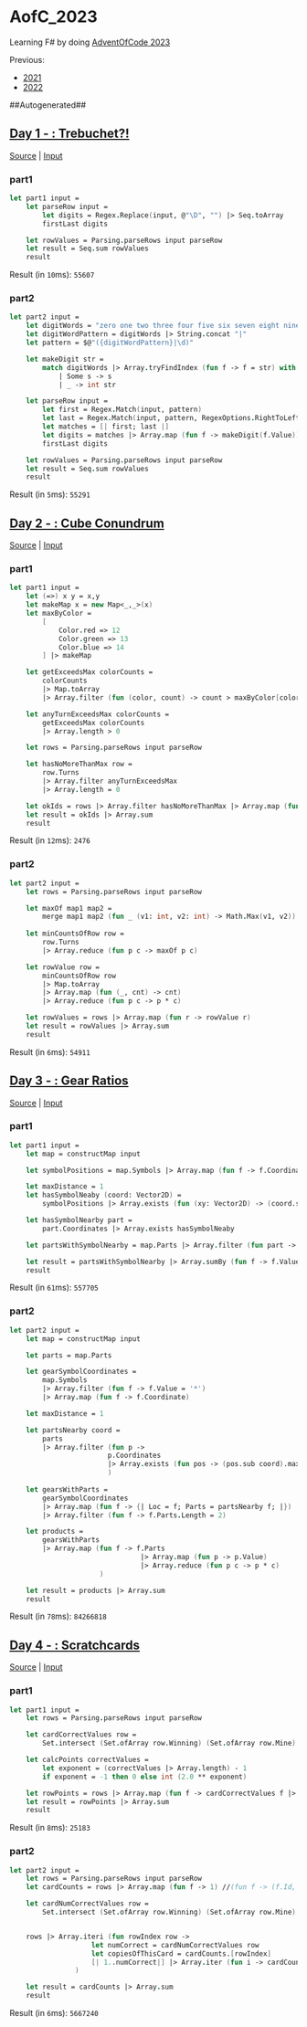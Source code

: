 # AofC_2023

Learning F# by doing [AdventOfCode 2023](https://adventofcode.com/2023)

Previous:
* [2021](https://github.com/JWMB/AofC_2021)
* [2022](https://github.com/JWMB/AofC_2022)


##Autogenerated##
## [Day 1 - : Trebuchet?!](https://adventofcode.com/2023/day/1)
[Source](/AofC_2023/Days/D01.fs) | [Input](/AofC_2023/Days/D01.txt)  
### part1
```FSharp
let part1 input =
    let parseRow input =
        let digits = Regex.Replace(input, @"\D", "") |> Seq.toArray
        firstLast digits

    let rowValues = Parsing.parseRows input parseRow
    let result = Seq.sum rowValues
    result
```

Result (in `10`ms): `55607`
### part2
```FSharp
let part2 input =
    let digitWords = "zero one two three four five six seven eight nine".Split ' '
    let digitWordPattern = digitWords |> String.concat "|"
    let pattern = $@"({digitWordPattern}|\d)"

    let makeDigit str =
        match digitWords |> Array.tryFindIndex (fun f -> f = str) with
            | Some s -> s
            | _ -> int str

    let parseRow input =
        let first = Regex.Match(input, pattern)
        let last = Regex.Match(input, pattern, RegexOptions.RightToLeft)
        let matches = [| first; last |]
        let digits = matches |> Array.map (fun f -> makeDigit(f.Value))
        firstLast digits

    let rowValues = Parsing.parseRows input parseRow
    let result = Seq.sum rowValues
    result
```

Result (in `5`ms): `55291`
## [Day 2 - : Cube Conundrum](https://adventofcode.com/2023/day/2)
[Source](/AofC_2023/Days/D02.fs) | [Input](/AofC_2023/Days/D02.txt)  
### part1
```FSharp
let part1 input =
    let (=>) x y = x,y
    let makeMap x = new Map<_,_>(x)
    let maxByColor =
        [
            Color.red => 12
            Color.green => 13
            Color.blue => 14
        ] |> makeMap

    let getExceedsMax colorCounts = 
        colorCounts
        |> Map.toArray
        |> Array.filter (fun (color, count) -> count > maxByColor[color])

    let anyTurnExceedsMax colorCounts = 
        getExceedsMax colorCounts 
        |> Array.length > 0

    let rows = Parsing.parseRows input parseRow

    let hasNoMoreThanMax row =
        row.Turns
        |> Array.filter anyTurnExceedsMax
        |> Array.length = 0

    let okIds = rows |> Array.filter hasNoMoreThanMax |> Array.map (fun f -> f.Id)
    let result = okIds |> Array.sum
    result
```

Result (in `12`ms): `2476`
### part2
```FSharp
let part2 input =
    let rows = Parsing.parseRows input parseRow

    let maxOf map1 map2 = 
        merge map1 map2 (fun _ (v1: int, v2: int) -> Math.Max(v1, v2))
        
    let minCountsOfRow row =
        row.Turns
        |> Array.reduce (fun p c -> maxOf p c)

    let rowValue row =
        minCountsOfRow row
        |> Map.toArray
        |> Array.map (fun (_, cnt) -> cnt)
        |> Array.reduce (fun p c -> p * c)

    let rowValues = rows |> Array.map (fun r -> rowValue r)
    let result = rowValues |> Array.sum
    result
```

Result (in `6`ms): `54911`
## [Day 3 - : Gear Ratios](https://adventofcode.com/2023/day/3)
[Source](/AofC_2023/Days/D03.fs) | [Input](/AofC_2023/Days/D03.txt)  
### part1
```FSharp
let part1 input =
    let map = constructMap input

    let symbolPositions = map.Symbols |> Array.map (fun f -> f.Coordinate)

    let maxDistance = 1
    let hasSymbolNeaby (coord: Vector2D) = 
        symbolPositions |> Array.exists (fun (xy: Vector2D) -> (coord.sub xy).maxAbs <= maxDistance)

    let hasSymbolNearby part =
        part.Coordinates |> Array.exists hasSymbolNeaby

    let partsWithSymbolNearby = map.Parts |> Array.filter (fun part -> hasSymbolNearby part)

    let result = partsWithSymbolNearby |> Array.sumBy (fun f -> f.Value)
    result
```

Result (in `61`ms): `557705`
### part2
```FSharp
let part2 input =
    let map = constructMap input

    let parts = map.Parts

    let gearSymbolCoordinates =
        map.Symbols
        |> Array.filter (fun f -> f.Value = '*')
        |> Array.map (fun f -> f.Coordinate)

    let maxDistance = 1

    let partsNearby coord =
        parts
        |> Array.filter (fun p ->
                        p.Coordinates
                        |> Array.exists (fun pos -> (pos.sub coord).maxAbs <= maxDistance)
                        )
        
    let gearsWithParts =
        gearSymbolCoordinates 
        |> Array.map (fun f -> {| Loc = f; Parts = partsNearby f; |})
        |> Array.filter (fun f -> f.Parts.Length = 2)

    let products =
        gearsWithParts
        |> Array.map (fun f -> f.Parts
                                |> Array.map (fun p -> p.Value)
                                |> Array.reduce (fun p c -> p * c)
                      )

    let result = products |> Array.sum
    result
```

Result (in `78`ms): `84266818`
## [Day 4 - : Scratchcards](https://adventofcode.com/2023/day/4)
[Source](/AofC_2023/Days/D04.fs) | [Input](/AofC_2023/Days/D04.txt)  
### part1
```FSharp
let part1 input =
    let rows = Parsing.parseRows input parseRow

    let cardCorrectValues row =
        Set.intersect (Set.ofArray row.Winning) (Set.ofArray row.Mine) |> Set.toArray

    let calcPoints correctValues =
        let exponent = (correctValues |> Array.length) - 1
        if exponent = -1 then 0 else int (2.0 ** exponent)

    let rowPoints = rows |> Array.map (fun f -> cardCorrectValues f |> calcPoints)
    let result = rowPoints |> Array.sum
    result
```

Result (in `8`ms): `25183`
### part2
```FSharp
let part2 input =
    let rows = Parsing.parseRows input parseRow
    let cardCounts = rows |> Array.map (fun f -> 1) //(fun f -> (f.Id, 1)) |> Map.ofArray 

    let cardNumCorrectValues row =
        Set.intersect (Set.ofArray row.Winning) (Set.ofArray row.Mine) |> Set.count


    rows |> Array.iteri (fun rowIndex row ->
                    let numCorrect = cardNumCorrectValues row
                    let copiesOfThisCard = cardCounts.[rowIndex]
                    [| 1..numCorrect|] |> Array.iter (fun i -> cardCounts.[rowIndex + i] <- cardCounts.[rowIndex + i] + copiesOfThisCard)
                )

    let result = cardCounts |> Array.sum
    result
```

Result (in `6`ms): `5667240`
